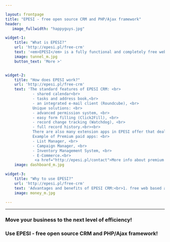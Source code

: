 ```yaml
---

layout: frontpage
title: "EPESI - free open source CRM and PHP/Ajax framework"
header:
   image_fullwidth: "happyguys.jpg"

widget-1:
    title: "What is EPESI?"
    url: 'http://epesi.pl/free-crm'
    text: '<em>EPESI</em> is a fully functional and completely free web-based application dedicated for any company. It is a very useful tool with multiple features that allows you to organize, process and store information in your business in a way that allows easy sharing, access and control records between people within your organization. It allows you to manage your data precisely, flexibly and easily, simplifying internal communication and making workflow more efficient.'
    image: tunnel_m.jpg
    button_text: 'More >'


widget-2:
    title: "How does EPESI work?"
    url: 'http://epesi.pl/free-crm'
    text: 'The standard features of EPESI CRM: <br>
			- shared calendar<br> 
			- tasks and address book,<br> 
			- an integrated e-mail client (Roundcube), <br>
			Unique solutions: <br>
			- advanced permission system, <br>
			- easy form filling (Click2Fill), <br>
			- record change tracking (Watchdog), <br>
			- full record history.<br><br>
			There are also many extension apps in EPESI offer that deal with more specific needs of different types of business activities. Thanks to modular design the functionalities of the basic CRM applications can be easily modified and extended. Both free and paid apps can be obtained through EPESI Store.<br><br>
			Example of Premium paid apps: <br>
			- List Manager, <br>
			- Campaign Manager, <br>
			- Inventory Management System, <br>
			- E-Commerce.<br>
			 <a href="http://epesi.pl/contact">More info about premium apps</a>.'
    image: dashboard_m.jpg

widget-3:
    title: "Why to use EPESI?"
    url: 'http://epesi.pl/free-crm'
    text: 'Advantages and benefits of EPESI CRM:<br>1. free web based application – no installation and no fee required;<br>2. ready to use after simple setup;<br>3. easy customization and easy to use (user-friendly);<br>4. all data stored at one place – no need to use emails nor search for files in cabinets;<br>5. secure, organized and prioritized internal communication;<br>6. shortly speaking: saves your time and money.'
    image: money_m.jpg

---
```

----------

### Move your business to the next level of efficiency!

### Use EPESI - free open source CRM and PHP/Ajax framework!